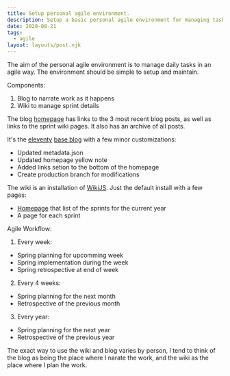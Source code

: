 ```yaml
---
title: Setup personal agile environment.
description: Setup a basic personal agile environment for managing tasks.
date: 2020-08-21
tags:
  - agile
layout: layouts/post.njk
---
```

The aim of the personal agile environment is to manage daily tasks in an agile way. The environment should be simple to setup and maintain.

Components:

1. Blog to narrate work as it happens
2. Wiki to manage sprint details

The blog [homepage](/) has links to the 3 most recent blog posts, as well as links to the sprint wiki pages. It also has an archive of all posts.

It's the [eleventy](https://github.com/11ty/eleventy) [base blog](https://github.com/11ty/eleventy-base-blog) with a few minor customizations:

- Updated metadata.json
- Updated homepage yellow note
- Added links setion to the bottom of the homepage
- Create production branch for modifications

The wiki is an installation of [WikiJS](https://github.com/Requarks/wiki). Just the default install with a few pages:

- [Homepage](http://localhost:3000/en/home) that list of the sprints for the current year
- A page for each sprint

Agile Workflow:

1. Every week:

- Spring planning for upcomming week
- Spring implementation during the week
- Spring retrospective at end of week

2. Every 4 weeks:

- Spring planning for the next month
- Retrospective of the previous month

3. Every year:

- Spring planning for the next year
- Retrospective of the previous year

The exact way to use the wiki and blog varies by person, I tend to think of the blog as being the place where I narate the work, and the wiki as the place where I plan the work.